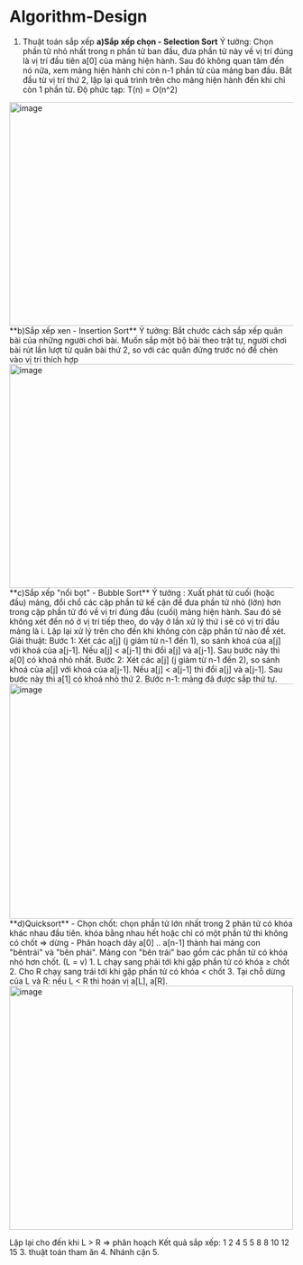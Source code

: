 # Algorithm-Design
1. Thuật toán sắp xếp
**a)Sắp xếp chọn - Selection Sort**
Ý tưởng:  Chọn phần tử nhỏ nhất trong n phần tử ban đầu, đưa phần
tử này về vị trí đúng là vị trí đầu tiên a[0] của mảng hiện hành. Sau đó không quan tâm đến nó nữa, xem mảng hiện hành chỉ còn n-1 phần tử của mảng ban đầu. Bắt đầu từ vị trí thứ 2, lặp lại quá trình trên cho
mảng hiện hành đến khi chỉ còn 1 phần tử.
Độ phức tạp: T(n) = O(n^2)
<img width="662" height="397" alt="image" src="https://github.com/user-attachments/assets/5faca714-2181-4756-bc5a-c1cf47f5aae7" />
**b)Sắp xếp xen - Insertion Sort**
Ý tưởng: Bắt chước cách sắp xếp quân bài của những người chơi bài. Muốn sắp một bộ bài theo trật tự, người chơi bài rút lần lượt từ quân bài thứ 2, so với các quân đứng trước nó để chèn vào vị trí thích hợp
<img width="627" height="397" alt="image" src="https://github.com/user-attachments/assets/532c8c4f-f291-4353-a4cc-9a5fa4af83d0" />
**c)Sắp xếp "nổi bọt" - Bubble Sort**
Ý tưởng : 
Xuất phát từ cuối (hoặc đầu) mảng, đổi chổ các cặp phần tử kế cận để đưa phần tử nhỏ (lớn) hơn trong cặp phần tử đó về vị trí đúng đầu (cuối) mảng hiện hành. Sau đó sẽ không xét đến nó ở vị trí tiếp theo, do vậy ở lần xử lý thứ i sẽ có vị trí đầu mảng là i. Lặp lại xử lý trên cho đến
khi không còn cặp phần tử nào để xét.
Giải thuật:
Bước 1: Xét các a[j] (j giảm từ n-1 đến 1), so sánh khoá của a[j] với khoá của a[j-1]. Nếu a[j] < a[j-1] thì đổi a[j] và a[j-1]. Sau bước này thì a[0] có khoá nhỏ nhất.
 Bước 2: Xét các a[j] (j giảm từ n-1 đến 2), so sánh khoá của a[j] với khoá của a[j-1]. Nếu a[j] < a[j-1] thì đổi a[j] và a[j-1]. Sau bước này thì a[1] có khoá nhỏ thứ 2.
Bước n-1: mảng đã được sắp thứ tự.
<img width="693" height="417" alt="image" src="https://github.com/user-attachments/assets/7e04b069-5d9c-49a2-a5d3-63e967fd06aa" />
**d)Quicksort**
- Chọn chốt: chọn phần tử lớn nhất trong 2 phân tử có khóa khác nhau đầu tiên. khóa bằng nhau hết hoặc chỉ có một phần tử thì không có chốt => dừng
- Phân hoạch dãy a[0] .. a[n-1] thành hai mảng con "bêntrái" và "bên phải".
Mảng con "bên trái" bao gồm các phần tử có khóa nhỏ hơn chốt. (L <v)
Mảng con "bên phải" bao gồm các phần tử có khóa lớn hơn hoặc bằng chốt. (R>= v)
1. L chạy sang phải tới khi gặp phần tử có khóa ≥ chốt
2. Cho R chạy sang trái tới khi gặp phần tử có khóa < chốt
3. Tại chỗ dừng của L và R: nếu L < R thì hoán vị a[L], a[R].
   <img width="503" height="433" alt="image" src="https://github.com/user-attachments/assets/305d1516-a312-4ada-bea0-0d68e699e670" />

Lặp lại cho đến khi L > R => phân hoạch
Kết quả sắp xếp: 1 2 4 5 5 8 8 10 12 15
3. thuật toán tham ăn
4. Nhánh cận
5. 
